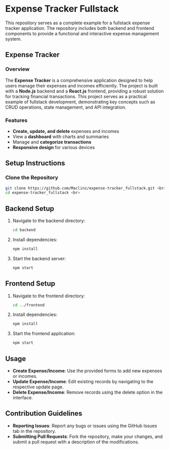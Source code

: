 # Expense Tracker Fullstack

This repository serves as a complete example for a fullstack expense tracker application. The repository includes both backend and frontend components to provide a functional and interactive expense management system.

## Expense Tracker

### Overview

The **Expense Tracker** is a comprehensive application designed to help users manage their expenses and incomes efficiently. The project is built with a **Node.js** backend and a **React.js** frontend, providing a robust solution for tracking financial transactions. This project serves as a practical example of fullstack development, demonstrating key concepts such as CRUD operations, state management, and API integration.

### Features

- **Create, update, and delete** expenses and incomes
- View a **dashboard** with charts and summaries
- Manage and **categorize transactions**
- **Responsive design** for various devices

## Setup Instructions

### Clone the Repository

```bash
git clone https://github.com/Maclinz/expense-tracker_fullstack.git <br>
cd expense-tracker_fullstack <br>
```
## Backend Setup

1. Navigate to the backend directory:

    ```bash
    cd backend
    ```

2. Install dependencies:

    ```bash
    npm install
    ```

3. Start the backend server:

    ```bash
    npm start
    ```

   

## Frontend Setup

1. Navigate to the frontend directory:

    ```bash
    cd ../frontend
    ```

2. Install dependencies:

    ```bash
    npm install
    ```

3. Start the frontend application:

    ```bash
    npm start
    ```

  

## Usage

- **Create Expense/Income**: Use the provided forms to add new expenses or incomes.
- **Update Expense/Income**: Edit existing records by navigating to the respective update page.
- **Delete Expense/Income**: Remove records using the delete option in the interface.

## Contribution Guidelines

- **Reporting Issues**: Report any bugs or issues using the GitHub Issues tab in the repository.
- **Submitting Pull Requests**: Fork the repository, make your changes, and submit a pull request with a description of the modifications.

